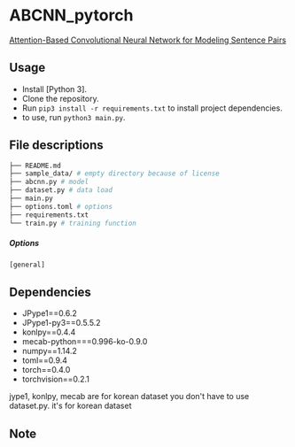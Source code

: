 # ABCNN_pytorch
[Attention-Based Convolutional Neural Network for Modeling Sentence Pairs](https://arxiv.org/abs/1512.05193)

## Usage
 - Install [Python 3].
 - Clone the repository.
 - Run `pip3 install -r requirements.txt` to install project dependencies.
 - to use, run  `python3 main.py`.

## File descriptions
```bash
├── README.md
├── sample_data/ # empty directory because of license
├── abcnn.py # model
├── dataset.py # data load
├── main.py
├── options.toml # options
├── requirements.txt
└── train.py # training function
```

##### Options
```bash
[general]

```

## Dependencies
 - JPype1==0.6.2
 - JPype1-py3==0.5.5.2
 - konlpy==0.4.4
 - mecab-python===0.996-ko-0.9.0
 - numpy==1.14.2
 - toml==0.9.4
 - torch==0.4.0
 - torchvision==0.2.1

jype1, konlpy, mecab are for korean dataset
you don't have to use dataset.py. it's for korean dataset

## Note